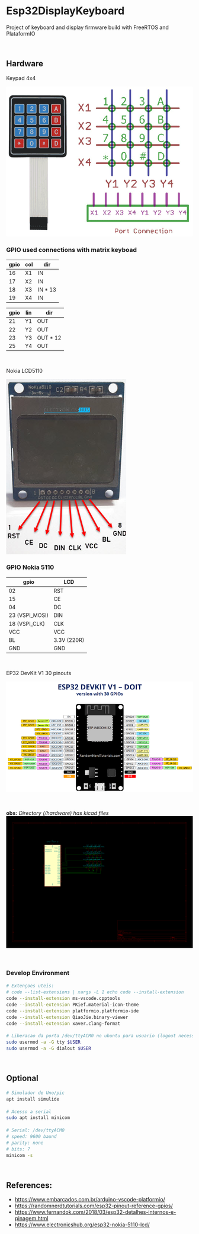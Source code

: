 # Esp32DisplayKeyboard
Project of keyboard and display firmware build with FreeRTOS and PlataformIO

<br>

## Hardware

Keypad 4x4

![KEYPAD_4X4](docs/keypad.png)

### GPIO used connections with matrix keyboad
gpio|col|dir
---|----|---
16 | X1 | IN
17 | X2 | IN
18 | X3 | IN * 13
19 | X4 | IN

gpio|lin|dir
---|----|---
21 | Y1 | OUT
22 | Y2 | OUT
23 | Y3 | OUT * 12
25 | Y4 | OUT

<br>

Nokia LCD5110

![Nokia5110](docs/Nokia-5110-LCD.jpg)

### GPIO Nokia 5110
gpio           |LCD
---------------|---
02             |RST
15             |CE
04             |DC
23  (VSPI_MOSI)|DIN
18  (VSPI_CLK) |CLK
VCC            |VCC
BL             |3.3V (220R)
GND            |GND

<BR>

EP32 DevKit V1 30 pinouts

![ESP32](docs/ESP32-DOIT-DEVKIT-V1-Board-Pinout-30-GPIOs.png)

<br>

<b>obs:</b> <i>Directory (/hardware) has kicad files</i>
![kicad](docs/esp32kd.png)

<br>

### Develop Environment
```bash
# Extençoes uteis: 
# code --list-extensions | xargs -L 1 echo code --install-extension
code --install-extension ms-vscode.cpptools
code --install-extension PKief.material-icon-theme
code --install-extension platformio.platformio-ide
code --install-extension QiaoJie.binary-viewer
code --install-extension xaver.clang-format

# Liberacao da porta /dev/ttyACM0 no ubuntu para usuario (logout necessario)
sudo usermod -a -G tty $USER
sudo usermod -a -G dialout $USER
```

<br>

## Optional

```bash
# Simulador de Uno/pic
apt install simulide

# Acesso a serial
sudo apt install minicom

# Serial: /dev/ttyACM0 
# speed: 9600 baund 
# parity: none 
# bits: 7
minicom -s
```

<br>

## References:
- https://www.embarcados.com.br/arduino-vscode-platformio/
- https://randomnerdtutorials.com/esp32-pinout-reference-gpios/
- https://www.fernandok.com/2018/03/esp32-detalhes-internos-e-pinagem.html
- https://www.electronicshub.org/esp32-nokia-5110-lcd/


